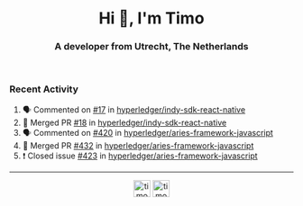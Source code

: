 <h1 align="center">Hi 👋, I'm Timo</h1>
<h3 align="center">A developer from Utrecht, The Netherlands</h3>
<br/>
<!-- https://github.com/rahuldkjain/github-profile-readme-generator --!>

<!--  <p align="left"><img src="https://github-readme-stats.vercel.app/api?username=timoglastra&show_icons=true&count_private=true&" alt="timoglastra" /></p> --!>

<!--
Github language stats
<p align="left"><img src="https://github-readme-stats.vercel.app/api/top-langs/?username=timoglastra&layout=compact" alt="timoglastra" /><p>
-->

<!-- Codestats language stats -->
<!-- <p align="left"><img src="https://codestats-readme.vercel.app/api/top-langs/?username=timoglastra&layout=compact&language_count=12" alt="timoglastra" /><p>    --!>
  
<h3>Recent Activity</h3>

<!--START_SECTION:activity-->
1. 🗣 Commented on [#17](https://github.com/hyperledger/indy-sdk-react-native/issues/17) in [hyperledger/indy-sdk-react-native](https://github.com/hyperledger/indy-sdk-react-native)
2. 🎉 Merged PR [#18](https://github.com/hyperledger/indy-sdk-react-native/pull/18) in [hyperledger/indy-sdk-react-native](https://github.com/hyperledger/indy-sdk-react-native)
3. 🗣 Commented on [#420](https://github.com/hyperledger/aries-framework-javascript/issues/420) in [hyperledger/aries-framework-javascript](https://github.com/hyperledger/aries-framework-javascript)
4. 🎉 Merged PR [#432](https://github.com/hyperledger/aries-framework-javascript/pull/432) in [hyperledger/aries-framework-javascript](https://github.com/hyperledger/aries-framework-javascript)
5. ❗️ Closed issue [#423](https://github.com/hyperledger/aries-framework-javascript/issues/423) in [hyperledger/aries-framework-javascript](https://github.com/hyperledger/aries-framework-javascript)
<!--END_SECTION:activity-->

---

<p align="center">
<a href="https://twitter.com/timoglastra" target="blank"><img align="center" src="https://cdn.jsdelivr.net/npm/simple-icons@3.0.1/icons/twitter.svg" alt="timoglastra" height="30" width="30" /></a>
<a href="https://linkedin.com/in/timoglastra" target="blank"><img align="center" src="https://cdn.jsdelivr.net/npm/simple-icons@3.0.1/icons/linkedin.svg" alt="timoglastra" height="30" width="30" /></a>
</p>



